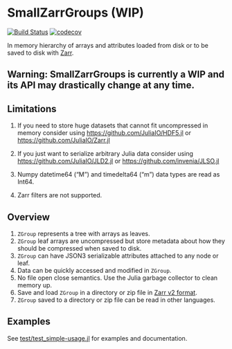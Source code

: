 # SmallZarrGroups (WIP)

[![Build Status](https://github.com/medyan-dev/SmallZarrGroups.jl/workflows/CI/badge.svg)](https://github.com/medyan-dev/SmallZarrGroups.jl/actions)
[![codecov](https://codecov.io/gh/medyan-dev/SmallZarrGroups.jl/branch/main/graph/badge.svg?token=UUOFUEIX8K)](https://codecov.io/gh/medyan-dev/SmallZarrGroups.jl)

In memory hierarchy of arrays and attributes loaded from disk or to be saved to disk with [Zarr](https://zarr.readthedocs.io/en/stable/spec/v2.html#).

## Warning: SmallZarrGroups is currently a WIP and its API may drastically change at any time.

## Limitations

1. If you need to store huge datasets that cannot fit uncompressed in memory consider using https://github.com/JuliaIO/HDF5.jl or https://github.com/JuliaIO/Zarr.jl

1. If you just want to serialize arbitrary Julia data consider using https://github.com/JuliaIO/JLD2.jl or https://github.com/invenia/JLSO.jl
2. Numpy datetime64 (“M”) and timedelta64 (“m”) data types are read as Int64.
3. Zarr filters are not supported.

## Overview

1. `ZGroup` represents a tree with arrays as leaves.
1. `ZGroup` leaf arrays are uncompressed but store metadata about how they should be compressed when saved to disk.
1. `ZGroup` can have JSON3 serializable attributes attached to any node or leaf.
1. Data can be quickly accessed and modified in `ZGroup`.
1. No file open close semantics. Use the Julia garbage collector to clean memory up.
1. Save and load `ZGroup` in a directory or zip file in [Zarr v2 format](https://zarr.readthedocs.io/en/stable/spec/v2.html#).
1. `ZGroup` saved to a directory or zip file can be read in other languages.


## Examples

See [test/test_simple-usage.jl](test/test_simple-usage.jl) 
for examples and documentation.
